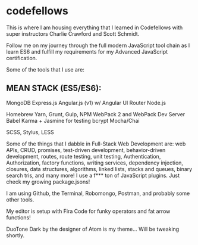 # codefellows

This is where I am housing everything that I learned in Codefellows with super instructors Charlie Crawford and Scott Schmidt.

Follow me on my journey through the full modern JavaScript tool chain as I learn ES6 and fulfill my requirements for my Advanced JavaScript certification.

Some of the tools that I use are:

MEAN STACK (ES5/ES6):
---
MongoDB
Express.js
Angular.js (v1) w/ Angular UI Router
Node.js

Homebrew
Yarn, Grunt, Gulp, NPM
WebPack 2 and WebPack Dev Server
Babel
Karma + Jasmine for testing
bcrypt
Mocha/Chai

SCSS, Stylus, LESS

Some of the things that I dabble in Full-Stack Web Development are: web APIs, CRUD, promises, test-driven development, behavior-driven development, routes, route testing, unit testing, Authentication, Authorization, factory functions, writing services, dependency injection, closures, data structures, algorithms, linked lists, stacks and queues, binary search tris, and many more! I use a f*** ton of JavaScript plugins. Just check my growing package.jsons!

I am using Github, the Terminal, Robomongo, Postman, and probably some other tools.

My editor is setup with Fira Code for funky operators and fat arrow functions!

DuoTone Dark by the designer of Atom is my theme... Will be tweaking shortly.
